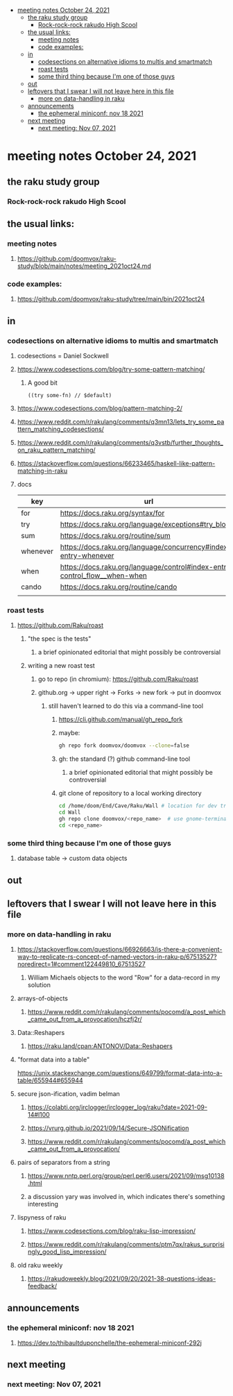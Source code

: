 - [meeting notes October 24, 2021](#org4eedc33)
  - [the raku study group](#orgeb9c114)
    - [Rock-rock-rock rakudo High Scool](#org21f1085)
  - [the usual links:](#orge7d61f0)
    - [meeting notes](#org8360336)
    - [code examples:](#org3d1fb8a)
  - [in](#orgb086c71)
    - [codesections on alternative idioms to multis and smartmatch](#orgb76820e)
    - [roast tests](#orgf034c92)
    - [some third thing because I'm one of those guys](#orgd661b4e)
  - [out](#orge306e82)
  - [leftovers that I swear I will not leave here in this file](#org3aa4fa0)
    - [more on data-handling in raku](#orgaf70e8e)
  - [announcements](#org73b10a1)
    - [the ephemeral miniconf: nov 18 2021](#org8808679)
  - [next meeting](#org5257a2c)
    - [next meeting: Nov 07, 2021](#org647d57d)


<a id="org4eedc33"></a>

# meeting notes October 24, 2021


<a id="orgeb9c114"></a>

## the raku study group


<a id="org21f1085"></a>

### Rock-rock-rock rakudo High Scool


<a id="orge7d61f0"></a>

## the usual links:


<a id="org8360336"></a>

### meeting notes

1.  <https://github.com/doomvox/raku-study/blob/main/notes/meeting_2021oct24.md>


<a id="org3d1fb8a"></a>

### code examples:

1.  <https://github.com/doomvox/raku-study/tree/main/bin/2021oct24>


<a id="orgb086c71"></a>

## in


<a id="orgb76820e"></a>

### codesections on alternative idioms to multis and smartmatch

1.  codesections = Daniel Sockwell

2.  <https://www.codesections.com/blog/try-some-pattern-matching/>

    1.  A good bit
    
        ```perl6
        ((try some-fn) // $default)
        ```

3.  <https://www.codesections.com/blog/pattern-matching-2/>

4.  <https://www.reddit.com/r/rakulang/comments/q3mn13/lets_try_some_pattern_matching_codesections/>

5.  <https://www.reddit.com/r/rakulang/comments/q3vstb/further_thoughts_on_raku_pattern_matching/>

6.  <https://stackoverflow.com/questions/66233465/haskell-like-pattern-matching-in-raku>

7.  docs

    | key      | url                                                                          |  |
    |-------- |---------------------------------------------------------------------------- |--- |
    | for      | <https://docs.raku.org/syntax/for>                                           |  |
    | try      | <https://docs.raku.org/language/exceptions#try_blocks>                       |  |
    | sum      | <https://docs.raku.org/routine/sum>                                          |  |
    | whenever | <https://docs.raku.org/language/concurrency#index-entry-whenever>            |  |
    | when     | <https://docs.raku.org/language/control#index-entry-control_flow__when-when> |  |
    | cando    | <https://docs.raku.org/routine/cando>                                        |  |
    |          |                                                                              |  |


<a id="orgf034c92"></a>

### roast tests

1.  <https://github.com/Raku/roast>

    1.  "the spec is the tests"
    
        1.  a brief opinionated editorial that might possibly be controversial
    
    2.  writing a new roast test
    
        1.  go to repo (in chromium): <https://github.com/Raku/roast>
        
        2.  github.org -> upper right -> Forks -> new fork -> put in doomvox
        
            1.  still haven't learned to do this via a command-line tool
            
                1.  <https://cli.github.com/manual/gh_repo_fork>
                
                2.  maybe:
                
                    ```sh
                    gh repo fork doomvox/doomvox --clone=false
                    ```
                
                3.  gh: the standard (?) github command-line tool
                
                    1.  a brief opinionated editorial that might possibly be controversial
                
                4.  git clone of repository to a local working directory
                
                    ```sh
                    cd /home/doom/End/Cave/Raku/Wall # location for dev trees
                    cd Wall
                    gh repo clone doomvox/<repo_name>  # use gnome-terminal, not emacs shell
                    cd <repo_name>
                    ```


<a id="orgd661b4e"></a>

### some third thing because I'm one of those guys

1.  database table -> custom data objects


<a id="orge306e82"></a>

## out


<a id="org3aa4fa0"></a>

## leftovers that I swear I will not leave here in this file


<a id="orgaf70e8e"></a>

### more on data-handling in raku

1.  <https://stackoverflow.com/questions/66926663/is-there-a-convenient-way-to-replicate-rs-concept-of-named-vectors-in-raku-p/67513527?noredirect=1#comment122449810_67513527>

    1.  William Michaels objects to the word "Row" for a data-record in my solution

2.  arrays-of-objects

    1.  <https://www.reddit.com/r/rakulang/comments/pocomd/a_post_which_came_out_from_a_provocation/hczfj2r/>

3.  Data::Reshapers

    1.  <https://raku.land/cpan:ANTONOV/Data::Reshapers>

4.  "format data into a table"

    <https://unix.stackexchange.com/questions/649799/format-data-into-a-table/655944#655944>

5.  secure json-ification, vadim belman

    1.  <https://colabti.org/irclogger/irclogger_log/raku?date=2021-09-14#l100>
    
    2.  <https://vrurg.github.io/2021/09/14/Secure-JSONification>
    
    3.  <https://www.reddit.com/r/rakulang/comments/pocomd/a_post_which_came_out_from_a_provocation/>

6.  pairs of separators from a string

    1.  <https://www.nntp.perl.org/group/perl.perl6.users/2021/09/msg10138.html>
    
    2.  a discussion yary was involved in, which indicates there's something interesting

7.  lispyness of raku

    1.  <https://www.codesections.com/blog/raku-lisp-impression/>
    
    2.  <https://www.reddit.com/r/rakulang/comments/ptm7qx/rakus_surprisingly_good_lisp_impression/>

8.  old raku weekly

    1.  <https://rakudoweekly.blog/2021/09/20/2021-38-questions-ideas-feedback/>


<a id="org73b10a1"></a>

## announcements


<a id="org8808679"></a>

### the ephemeral miniconf: nov 18 2021

1.  <https://dev.to/thibaultduponchelle/the-ephemeral-miniconf-292j>


<a id="org5257a2c"></a>

## next meeting


<a id="org647d57d"></a>

### next meeting: Nov 07, 2021
